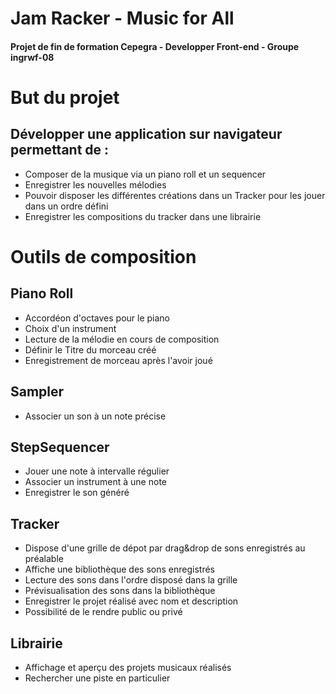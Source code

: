 # Jam Racker - Music for All

#### Projet de fin de formation Cepegra - Developper Front-end - Groupe ingrwf-08

# But du projet

## Développer une application sur navigateur permettant de : 
- Composer de la musique via un piano roll et un sequencer
- Enregistrer les nouvelles mélodies 
- Pouvoir disposer les différentes créations dans un Tracker pour les jouer dans un ordre défini
- Enregistrer les compositions du tracker dans une librairie

# Outils de composition

## Piano Roll
- Accordéon d'octaves pour le piano
- Choix d'un instrument 
- Lecture de la mélodie en cours de composition 
- Définir le Titre du morceau créé
- Enregistrement de morceau après l'avoir joué

## Sampler
- Associer un son à un note précise

## StepSequencer
- Jouer une note à intervalle régulier
- Associer un instrument à une note
- Enregistrer le son généré

## Tracker

- Dispose d'une grille de dépot par drag&drop de sons enregistrés au préalable 
- Affiche une bibliothèque des sons enregistrés
- Lecture des sons dans l'ordre disposé dans la grille
- Prévisualisation des sons dans la bibliothèque
- Enregistrer le projet réalisé avec nom et description
- Possibilité de le rendre public ou privé

## Librairie

- Affichage et aperçu des projets musicaux réalisés
- Rechercher une piste en particulier






